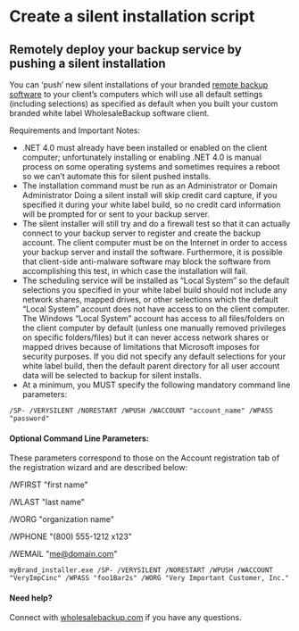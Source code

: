 # Create a silent installation script

## Remotely deploy your backup service by pushing a silent installation

You can ‘push’ new silent installations of your branded [remote backup software](https://wholesalebackup.com/backup-software/)
 to your client’s computers which will use all default settings (including selections) as specified as default when you built your custom branded white label WholesaleBackup software client.

Requirements and Important Notes:

* .NET 4.0 must already have been installed or enabled on the client computer; unfortunately installing or enabling .NET 4.0 is manual process on some operating systems and sometimes requires a reboot so we can’t automate this for silent pushed installs. 
* The installation command must be run as an Administrator or Domain Administrator
Doing a silent install will skip credit card capture, if you specified it during your white label build, so no credit card information will be prompted for or sent to your backup server.
* The silent installer will still try and do a firewall test so that it can actually connect to your backup server to register and create the backup account. The client computer must be on the Internet in order to access your backup server and install the software. Furthermore, it is possible that client-side anti-malware software may block the software from accomplishing this test, in which case the installation will fail.
* The scheduling service will be installed as “Local System” so the default selections you specified in your white label build should not include any network shares, mapped drives, or other selections which the default “Local System” account does not have access to on the client computer. The Windows “Local System” account has access to all files/folders on the client computer by default (unless one manually removed privileges on specific folders/files) but it can never access network shares or mapped drives because of limitations that Microsoft imposes for security purposes. If you did not specify any default selections for your white label build, then the default parent directory for all user account data will be selected to backup for silent installs.
* At a minimum, you MUST specify the following mandatory command line parameters:

```
/SP- /VERYSILENT /NORESTART /WPUSH /WACCOUNT "account_name" /WPASS "password"
```

#### Optional Command Line Parameters:

These parameters correspond to those on the Account registration tab of the registration wizard and are described below:

/WFIRST "first name"

/WLAST "last name"

/WORG "organization name"

/WPHONE "(800) 555-1212 x123"

/WEMAIL "me@domain.com"

```
myBrand_installer.exe /SP- /VERYSILENT /NORESTART /WPUSH /WACCOUNT "VeryImpCinc" /WPASS "foo1Bar2s" /WORG "Very Important Customer, Inc."
```

#### Need help? 
Connect with [wholesalebackup.com](https://wholesalebackup.com/) if you have any questions.

